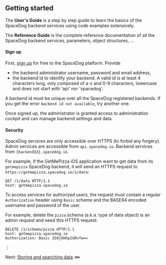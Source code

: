 ## Getting started


The **User's Guide** is a step by step guide to learn the basics of the SpaceDog backend services using code examples extensively.

The **Reference Guide** is the complete reference documentation of all the SpaceDog backend services, parameters, object structures, ...

#### Sign up

First, [sign up](https://spacedog.io) for free to the SpaceDog platform. Provide

- the backend administrator username, password and email address,
- the backend id to identify your backend. A valid id is at least 4 characters long, only composed of a-z and 0-9 characters, lowercase and does not start with 'api' nor 'spacedog'.

A backend id must be unique over all the SpaceDog registered backends. If you get the error `backend id not available`, try another one.

Once signed up, the administrator is granted access to administration cockpit and can manage backend settings and data.

#### Security

SpaceDog services are only accessible over HTTPS (to forbid any forgery). Admin services are accessible from `api.spacedog.io`. Backend services from `{backendId}.spacedog.io`.

For example, if the GetMePizza iOS application want to get data from its `getmepizza` SpaceDog backend, it will send an HTTPS request to `https://getmepizza.spacedog.io/1/data`:

```http
GET /1/data HTTP/1.1
host: getmepizza.spacedog.io
```

To access services for authorized users, the request must contain a regular `Authorization` header using `Basic` scheme and the BASE64 encoded username and password of the user.

For example, delete the `pizza` schema (a.k.a. type of data object) is an admin request and need this HTTPS request:

```http
DELETE /1/schema/pizza HTTP/1.1
host: getmepizza.spacedog.io
Authorization: Basic ZG9jOmhpIGRvYw==
```

⋮

Next: [Storing and searching data](storing-and-searching-data.md) ⋙
